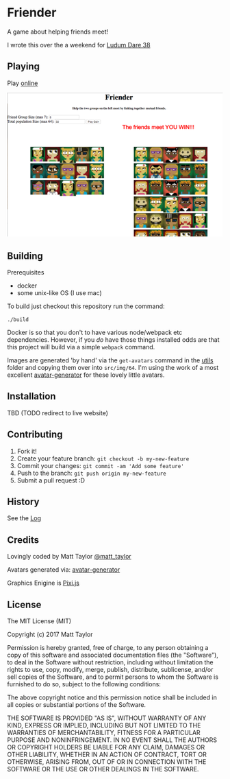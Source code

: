 # Friender

A game about helping friends meet! 

I wrote this over the a weekend for [Ludum Dare 38](https://ldjam.com/events/ludum-dare/38)

## Playing

Play [online](https://matthewjosephtaylor.github.io/ludum-dare-38/)

![friender screenshot](./marketing/friender-640.png)


## Building

Prerequisites
- docker
- some unix-like OS (I use mac)

To build just checkout this repository run the command:

```
./build
```

Docker is so that you don't to have various node/webpack etc dependencies. However, if you _do_ have those things installed odds are that this project will build via a simple `webpack` command.

Images are generated 'by hand' via the `get-avatars` command in the [utils](./utils) folder and copying them over into `src/img/64`. I'm using the work of a most excellent [avatar-generator](https://github.com/arusanov/avatar-generator) for these lovely little avatars. 



## Installation

TBD (TODO redirect to live website) 
 
## Contributing
 
1. Fork it!
2. Create your feature branch: `git checkout -b my-new-feature`
3. Commit your changes: `git commit -am 'Add some feature'`
4. Push to the branch: `git push origin my-new-feature`
5. Submit a pull request :D
 
## History

See the [Log](./LOG.md)
 
## Credits

Lovingly coded by Matt Taylor [@matt_taylor](https://twitter.com/matt_taylor)

Avatars generated via: [avatar-generator](https://github.com/arusanov/avatar-generator) 

Graphics Enigine is [Pixi.js](http://www.pixijs.com/)

## License
 
The MIT License (MIT)

Copyright (c) 2017 Matt Taylor

Permission is hereby granted, free of charge, to any person obtaining a copy of this software and associated documentation files (the "Software"), to deal in the Software without restriction, including without limitation the rights to use, copy, modify, merge, publish, distribute, sublicense, and/or sell copies of the Software, and to permit persons to whom the Software is furnished to do so, subject to the following conditions:

The above copyright notice and this permission notice shall be included in all copies or substantial portions of the Software.

THE SOFTWARE IS PROVIDED "AS IS", WITHOUT WARRANTY OF ANY KIND, EXPRESS OR IMPLIED, INCLUDING BUT NOT LIMITED TO THE WARRANTIES OF MERCHANTABILITY, FITNESS FOR A PARTICULAR PURPOSE AND NONINFRINGEMENT. IN NO EVENT SHALL THE AUTHORS OR COPYRIGHT HOLDERS BE LIABLE FOR ANY CLAIM, DAMAGES OR OTHER LIABILITY, WHETHER IN AN ACTION OF CONTRACT, TORT OR OTHERWISE, ARISING FROM, OUT OF OR IN CONNECTION WITH THE SOFTWARE OR THE USE OR OTHER DEALINGS IN THE SOFTWARE.